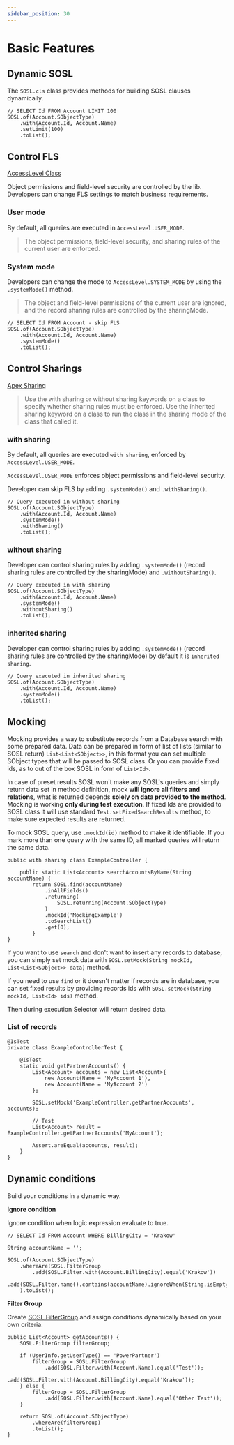 ```yaml
---
sidebar_position: 30
---
```


# Basic Features

## Dynamic SOSL

The `SOSL.cls` class provides methods for building SOSL clauses dynamically.

```apex
// SELECT Id FROM Account LIMIT 100
SOSL.of(Account.SObjectType)
    .with(Account.Id, Account.Name)
    .setLimit(100)
    .toList();
```

## Control FLS

[AccessLevel Class](https://developer.salesforce.com/docs/atlas.en-us.apexref.meta/apexref/apex_class_System_AccessLevel.htm)

Object permissions and field-level security are controlled by the lib. Developers can change FLS settings to match business requirements.

### User mode

By default, all queries are executed in `AccessLevel.USER_MODE`.

> The object permissions, field-level security, and sharing rules of the current user are enforced.

### System mode

Developers can change the mode to `AccessLevel.SYSTEM_MODE` by using the `.systemMode()` method.

> The object and field-level permissions of the current user are ignored, and the record sharing rules are controlled by the sharingMode.

```apex
// SELECT Id FROM Account - skip FLS
SOSL.of(Account.SObjectType)
    .with(Account.Id, Account.Name)
    .systemMode()
    .toList();
```

## Control Sharings

[Apex Sharing](https://developer.salesforce.com/docs/atlas.en-us.apexcode.meta/apexcode/apex_classes_keywords_sharing.htm)

> Use the with sharing or without sharing keywords on a class to specify whether sharing rules must be enforced. Use the inherited sharing keyword on a class to run the class in the sharing mode of the class that called it.

### with sharing

By default, all queries are executed `with sharing`, enforced by `AccessLevel.USER_MODE`.

`AccessLevel.USER_MODE` enforces object permissions and field-level security.

Developer can skip FLS by adding `.systemMode()` and `.withSharing()`.

```apex
// Query executed in without sharing
SOSL.of(Account.SObjectType)
    .with(Account.Id, Account.Name)
    .systemMode()
    .withSharing()
    .toList();
```

### without sharing

Developer can control sharing rules by adding `.systemMode()` (record sharing rules are controlled by the sharingMode) and `.withoutSharing()`.

```apex
// Query executed in with sharing
SOSL.of(Account.SObjectType)
    .with(Account.Id, Account.Name)
    .systemMode()
    .withoutSharing()
    .toList();
```

### inherited sharing

Developer can control sharing rules by adding `.systemMode()` (record sharing rules are controlled by the sharingMode) by default it is `inherited sharing`.

```apex
// Query executed in inherited sharing
SOSL.of(Account.SObjectType)
    .with(Account.Id, Account.Name)
    .systemMode()
    .toList();
```

## Mocking

Mocking provides a way to substitute records from a Database search with some prepared data. Data can be prepared in form of list of lists (similar to SOSL return) `List<List<SObject>>`, in this format you can set multiple SObject types that will be passed to SOSL class. Or you can provide fixed ids, as to out of the box SOSL in form of `List<Id>`.

In case of preset results SOSL won't make any SOSL's queries and simply return data set in method definition, mock __will ignore all filters and relations__, what is returned depends __solely on data provided to the method__. Mocking is working __only during test execution__. If fixed Ids are provided to SOSL class it will use standard `Test.setFixedSearchResults` method, to make sure expected results are returned.

To mock SOSL query, use `.mockId(id)` method to make it identifiable. If you mark more than one query with the same ID, all marked queries will return the same data.

```apex
public with sharing class ExampleController {

    public static List<Account> searchAccountsByName(String accountName) {
        return SOSL.find(accountName)
            .inAllFields()
            .returning(
                SOSL.returning(Account.SObjectType)
            )
            .mockId('MockingExample')
            .toSearchList()
            .get(0);
        }
}
```

If you want to use `search` and don't want to insert any records to database, you can simply set mock data with `SOSL.setMock(String mockId, List<List<SObject>> data)` method.

If you need to use `find` or it doesn't matter if records are in database, you can set fixed results by providing records ids with `SOSL.setMock(String mockId, List<Id> ids)` method.

Then during execution Selector will return desired data.

### List of records

```apex
@IsTest
private class ExampleControllerTest {

    @IsTest
    static void getPartnerAccounts() {
        List<Account> accounts = new List<Account>{
            new Account(Name = 'MyAccount 1'),
            new Account(Name = 'MyAccount 2')
        };

        SOSL.setMock('ExampleController.getPartnerAccounts', accounts);

        // Test
        List<Account> result = ExampleController.getPartnerAccounts('MyAccount');

        Assert.areEqual(accounts, result);
    }
}
```

## Dynamic conditions

Build your conditions in a dynamic way.

**Ignore condition**

Ignore condition when logic expression evaluate to true.

```apex
// SELECT Id FROM Account WHERE BillingCity = 'Krakow'

String accountName = '';

SOSL.of(Account.SObjectType)
    .whereAre(SOSL.FilterGroup
        .add(SOSL.Filter.with(Account.BillingCity).equal('Krakow'))
        .add(SOSL.Filter.name().contains(accountName).ignoreWhen(String.isEmpty(accountName)))
    ).toList();
```

**Filter Group**

Create [SOSL.FilterGroup](../api/sosl-filters-group.md) and assign conditions dynamically based on your own criteria.

```apex
public List<Account> getAccounts() {
    SOSL.FilterGroup filterGroup;

    if (UserInfo.getUserType() == 'PowerPartner')
        filterGroup = SOSL.FilterGroup
            .add(SOSL.Filter.with(Account.Name).equal('Test'));
            .add(SOSL.Filter.with(Account.BillingCity).equal('Krakow'));
    } else {
        filterGroup = SOSL.FilterGroup
            .add(SOSL.Filter.with(Account.Name).equal('Other Test'));
    }

    return SOSL.of(Account.SObjectType)
        .whereAre(filterGroup)
        .toList();
}
```
